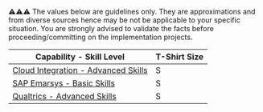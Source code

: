 :warning::warning::warning:  The values below are guidelines only. They are approximations and from diverse sources hence may be not be applicable to your specific situation. You are strongly advised to validate the facts before proceeding/committing on the implementation projects.

Capability - Skill Level | T-Shirt Size
--- | ---
[Cloud Integration - Advanced Skills](../Application_Skill_Level_Definition.md#cloud-integration---advanced-skills) | S
[SAP Emarsys - Basic Skills](../Application_Skill_Level_Definition.md#sap-emarsys---basic-skills) | S
[Qualtrics - Advanced Skills](../Application_Skill_Level_Definition.md#qualtrics---advanced-skills) | S
